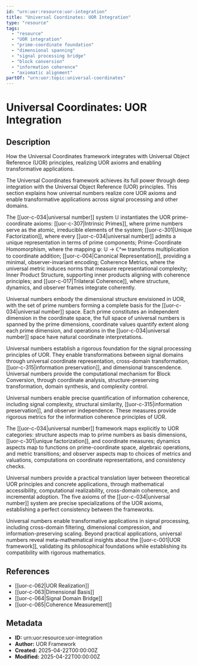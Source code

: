 ```yaml
---
id: "urn:uor:resource:uor-integration"
title: "Universal Coordinates: UOR Integration"
type: "resource"
tags:
  - "resource"
  - "UOR integration"
  - "prime-coordinate foundation"
  - "dimensional spanning"
  - "signal processing bridge"
  - "block conversion"
  - "information coherence"
  - "axiomatic alignment"
partOf: "urn:uor:topic:universal-coordinates"
---
```


# Universal Coordinates: UOR Integration

## Description

How the Universal Coordinates framework integrates with Universal Object Reference (UOR) principles, realizing UOR axioms and enabling transformative applications.

The Universal Coordinates framework achieves its full power through deep integration with the Universal Object Reference (UOR) principles. This section explains how universal numbers realize core UOR axioms and enable transformative applications across signal processing and other domains.

The [[uor-c-034|universal number]] system 𝕌 instantiates the UOR prime-coordinate axioms: [[uor-c-307|Intrinsic Primes]], where prime numbers serve as the atomic, irreducible elements of the system; [[uor-c-301|Unique Factorization]], where every [[uor-c-034|universal number]] admits a unique representation in terms of prime components; Prime-Coordinate Homomorphism, where the mapping φ: 𝕌 → ℂ^∞ transforms multiplication to coordinate addition; [[uor-c-004|Canonical Representation]], providing a minimal, observer-invariant encoding; Coherence Metrics, where the universal metric induces norms that measure representational complexity; Inner Product Structure, supporting inner products aligning with coherence principles; and [[uor-c-017|Trilateral Coherence]], where structure, dynamics, and observer frames integrate coherently.

Universal numbers embody the dimensional structure envisioned in UOR, with the set of prime numbers forming a complete basis for the [[uor-c-034|universal number]] space. Each prime constitutes an independent dimension in the coordinate space, the full space of universal numbers is spanned by the prime dimensions, coordinate values quantify extent along each prime dimension, and operations in the [[uor-c-034|universal number]] space have natural coordinate interpretations.

Universal numbers establish a rigorous foundation for the signal processing principles of UOR. They enable transformations between signal domains through universal coordinate representation, cross-domain transformation, [[uor-c-315|information preservation]], and dimensional transcendence. Universal numbers provide the computational mechanism for Block Conversion, through coordinate analysis, structure-preserving transformation, domain synthesis, and complexity control.

Universal numbers enable precise quantification of information coherence, including signal complexity, structural similarity, [[uor-c-315|information preservation]], and observer independence. These measures provide rigorous metrics for the information coherence principles of UOR.

The [[uor-c-034|universal number]] framework maps explicitly to UOR categories: structure aspects map to prime numbers as basis dimensions, [[uor-c-301|unique factorization]], and coordinate measures; dynamics aspects map to functions on prime-coordinate space, algebraic operations, and metric transitions; and observer aspects map to choices of metrics and valuations, computations on coordinate representations, and consistency checks.

Universal numbers provide a practical translation layer between theoretical UOR principles and concrete applications, through mathematical accessibility, computational realizability, cross-domain coherence, and incremental adoption. The five axioms of the [[uor-c-034|universal number]] system are precise specializations of the UOR axioms, establishing a perfect consistency between the frameworks.

Universal numbers enable transformative applications in signal processing, including cross-domain filtering, dimensional compression, and information-preserving scaling. Beyond practical applications, universal numbers reveal meta-mathematical insights about the [[uor-c-001|UOR framework]], validating its philosophical foundations while establishing its compatibility with rigorous mathematics.

## References

- [[uor-c-062|UOR Realization]]
- [[uor-c-063|Dimensional Basis]]
- [[uor-c-064|Signal Domain Bridge]]
- [[uor-c-065|Coherence Measurement]]

## Metadata

- **ID:** urn:uor:resource:uor-integration
- **Author:** UOR Framework
- **Created:** 2025-04-22T00:00:00Z
- **Modified:** 2025-04-22T00:00:00Z
